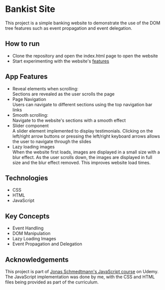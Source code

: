 # Bankist Site
This project is a simple banking website to demonstrate the use of the
DOM tree features such as event propagation and event delegation.

## How to run
- Clone the repository and open the index.html page to open the website
- Start experimenting with the website's [features](#app-features) 

## App Features
- Reveal elements when scrolling:<br>
Sections are revealed as the user scrolls the page
- Page Navigation<br>
Users can navigate to different sections using the top navigation bar links
- Smooth scrolling:<br>
Navigate to the website's sections with a smooth effect
- Slider component <br>
A slider element implemented to display testimonials. Clicking on the left/right
arrow buttons or pressing the left/right keyboard arrows allows the user to navigate
through the slides
- Lazy loading images <br>
When the website first loads, images are displayed in a small size with a blur effect.
As the user scrolls down, the images are displayed in full size and the blur effect removed. This improves website load times.


## Technologies
-  CSS
-  HTML
-  JavaScript

## Key Concepts
-  Event Handling
-  DOM Manipulation
-  Lazy Loading Images
-  Event Propagation and Delegation


## Acknowledgements
This project is part of [Jonas Schmedtmann's JavaScript course](https://www.udemy.com/course/the-complete-javascript-course/) on Udemy.<br>
The JavaScript implementation was done by me, with the CSS and HTML files being provided as part of the curriculum.
